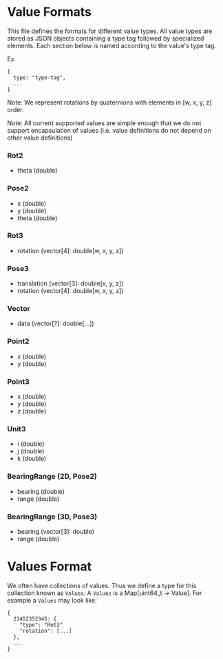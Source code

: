 # Value Formats
This file defines the formats for different value types.
All value types are stored as JSON objects containing a type tag followed by specialized elements. Each section below is named according to the value's type tag.

Ex.
```
{
  type: "type-tag",
  ...
}
```

Note: We represent rotations by quaternions with elements in [w, x, y, z] order.

Note: All current supported values are simple enough that we do not support encapsulation of values (i.e. value definitions do not depend on other value definitions)

### Rot2
* theta (double)

### Pose2
* x (double)
* y (double)
* theta (double)

### Rot3
* rotation (vector[4]: double[w, x, y, z])

### Pose3
* translation (vector[3]: double[x, y, z])
* rotation (vector[4]: double[w, x, y, z])

### Vector
* data (vector[?]: double[...])

### Point2
* x (double)
* y (double)

### Point3
* x (double)
* y (double)
* z (double)

### Unit3
* i (double)
* j (double)
* k (double)

### BearingRange (2D, Pose2)
* bearing (double)
* range (double)

### BearingRange (3D, Pose3)
* bearing (vector[3]: double)
* range (double)


# Values Format
We often have collections of values. Thus we define a type for this collection known as `Values`. A `Values` is a Map[uint64_t -> Value]. For example a `Values` may look like:

```
{
  23452352345: {
    "type": "Rot3"
    "rotation": [...]
  },
  ...
}
```